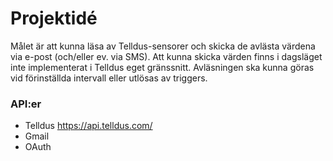 ﻿Projektidé
===============
Målet är att kunna läsa av Telldus-sensorer och skicka de avlästa värdena via e-post (och/eller ev. via SMS). Att kunna skicka värden finns i dagsläget inte implementerat i Telldus eget gränssnitt.
 Avläsningen ska kunna göras vid förinställda intervall eller utlösas av triggers. 

### API:er
* Telldus https://api.telldus.com/
* Gmail
* OAuth
